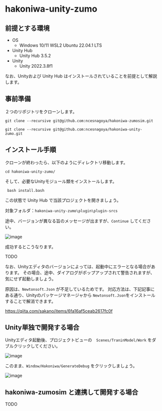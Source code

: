 # hakoniwa-unity-zumo

## 前提とする環境

* OS
  * Windows 10/11 WSL2 Ubuntu 22.04.1 LTS
* Unity Hub
  * Unity Hub 3.5.2
* Unity
  * Unity 2022.3.8f1

なお、Unityおよび Unity Hub はインストールされていることを前提として解説します。

## 事前準備

２つのリポジトリをクローンします。

```
git clone --recursive git@github.com:ncesnagoya/hakoniwa-zumosim.git
```

```
git clone --recursive git@github.com:ncesnagoya/hakoniwa-unity-zumo.git
```

## インストール手順


クローンが終わったら、以下のようにディレクトリ移動します。

```
cd hakoniwa-unity-zumo/
```

そして、必要なUnityモジュール類をインストールします。

```
 bash install.bash 
```

この状態で Unity Hub で当該プロジェクトを開きましょう。

対象フォルダ：`hakoniwa-unity-zumo\plugin\plugin-srcs`

途中、バージョンが異なる旨のメッセージが出ますが、`Continue` してください。

![image](https://github.com/ncesnagoya/hakoniwa-unity-zumo/assets/164193/20658510-6990-4630-80c7-42620f6dfb55)


成功するとこうなります。

TODO

なお、Unityエディタのバージョンによっては、起動中にエラーとなる場合があります。
その場合、途中、ダイアログがポップアップされて警告されますが、気にせず起動しましょう。

原因は、`Newtonsoft.Json` が不足しているためです。
対応方法は、下記記事にある通り、Unityのパッケージマネージャから `Newtonsoft.Json`をインストールすることで解消できます。

https://qiita.com/sakano/items/6fa16af5ceab2617fc0f

## Unity単独で開発する場合

Unityエディタ起動後、プロジェクトビューの　`Scenes/TraninModel/Work` をダブルクリックしてください。

![image](https://github.com/toppers/hakoniwa-unity-ev3model/assets/164193/af772f9c-a79f-4712-8ad5-bbc24a874d24)


このまま、`Window/Hakoniwa/GenerateDebug` をクリックしましょう。

![image](https://github.com/toppers/hakoniwa-openel-cpp/assets/164193/8be12b93-48d8-4fee-bac0-4e02ca0e6a9d)


## hakoniwa-zumosim と連携して開発する場合

TODO
